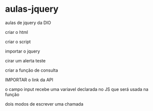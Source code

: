 # aulas-jquery
aulas de jquery da DIO



criar o html

criar o script

importar o jquery

cirar um alerta teste

criar a função de consulta

IMPORTAR o link da API 

o campo input recebe uma variavel declarada no JS que será usada na função

dois modos de escrever uma chamada 

